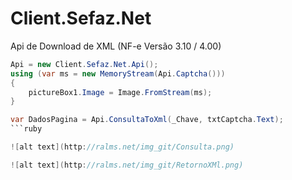 # Client.Sefaz.Net
Api de Download de XML (NF-e Versão 3.10 / 4.00)
```C#
Api = new Client.Sefaz.Net.Api(); 
using (var ms = new MemoryStream(Api.Captcha()))
{
    pictureBox1.Image = Image.FromStream(ms);
}
``` 


```C#
var DadosPagina = Api.ConsultaToXml(_Chave, txtCaptcha.Text);
```ruby

![alt text](http://ralms.net/img_git/Consulta.png)

![alt text](http://ralms.net/img_git/RetornoXMl.png)
